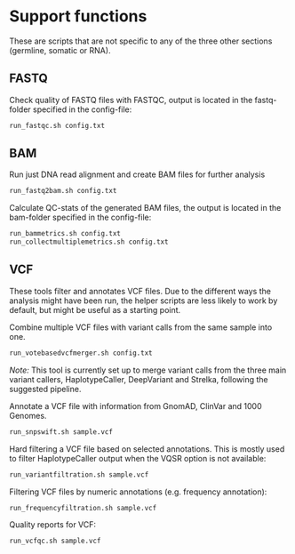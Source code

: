 # Support functions

These are scripts that are not specific to any of the three other sections (germline, somatic or RNA).

## FASTQ

Check quality of FASTQ files with FASTQC, output is located in the fastq-folder specified in the config-file:
```bash
run_fastqc.sh config.txt
```

## BAM

Run just DNA read alignment and create BAM files for further analysis
```bash
run_fastq2bam.sh config.txt
```

Calculate QC-stats of the generated BAM files, the output is located in the bam-folder specified in the config-file:
```bash
run_bammetrics.sh config.txt
run_collectmultiplemetrics.sh config.txt
```

## VCF

These tools filter and annotates VCF files. Due to the different ways the analysis might have been run, the helper scripts are less likely to work by default, but might be useful as a starting point.

Combine multiple VCF files with variant calls from the same sample into one. 
```bash
run_votebasedvcfmerger.sh config.txt
```
*Note:* This tool is currently set up to merge variant calls from the three main variant callers, HaplotypeCaller, DeepVariant and Strelka, following the suggested pipeline.

Annotate a VCF file with information from GnomAD, ClinVar and 1000 Genomes.
```bash
run_snpswift.sh sample.vcf
```

Hard filtering a VCF file based on selected annotations. This is mostly used to filter HaplotypeCaller output when the VQSR option is not available:
```bash
run_variantfiltration.sh sample.vcf
```

Filtering VCF files by numeric annotations (e.g. frequency annotation):
```bash
run_frequencyfiltration.sh sample.vcf
```

Quality reports for VCF:
```bash
run_vcfqc.sh sample.vcf
```
